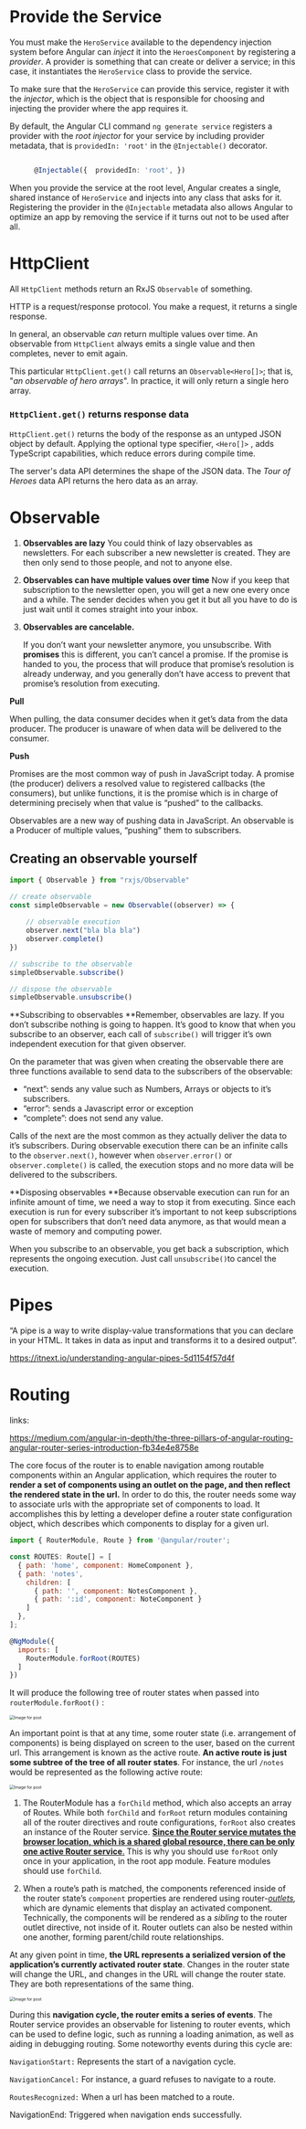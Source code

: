 # Provide the Service

You must make the `HeroService` available to the dependency injection system before Angular can *inject* it into the `HeroesComponent` by registering a *provider*. A provider is something that can create or deliver a service; in this case, it instantiates the `HeroService` class to provide the service.

To make sure that the `HeroService` can provide this service, register it with the *injector*, which is the object that is responsible for choosing and injecting the provider where the app requires it.

By default, the Angular CLI command `ng generate service` registers a provider with the *root injector* for your service by including provider metadata, that is `providedIn: 'root'` in the `@Injectable()` decorator.

```typescript

      @Injectable({  providedIn: 'root', })    
```

When you provide the service at the root level, Angular creates a single, shared instance of `HeroService` and injects into any class that asks for it. Registering the provider in the `@Injectable` metadata also allows Angular to optimize an app by removing the service if it turns out not to be used after all.

# HttpClient 

All `HttpClient` methods return an RxJS `Observable` of something.

HTTP is a request/response protocol. You make a request, it returns a single response.

In general, an observable *can* return multiple values over time. An observable from `HttpClient` always emits a single value and then completes, never to emit again.

This particular `HttpClient.get()` call returns an `Observable<Hero[]>`; that is, "*an observable of hero arrays*". In practice, it will only return a single hero array.

### `HttpClient.get()` returns response data

`HttpClient.get()` returns the body of the response as an untyped JSON object by default. Applying the optional type specifier, `<Hero[]>` , adds TypeScript capabilities, which reduce errors during compile time.

The server's data API determines the shape of the JSON data. The *Tour of Heroes* data API returns the hero data as an array.



# Observable

1. **Observables are lazy**
   You could think of lazy observables as newsletters. For each subscriber a  new newsletter is created. They are then only send to those people, and  not to anyone else.

2. **Observables can have multiple values over time**
   Now if you keep that subscription to the newsletter open, you will get a  new one every once and a while. The sender decides when you get it but  all you have to do is just wait until it comes straight into your inbox.

3.  **Observables are cancelable.** 

    If you don’t want your newsletter anymore, you unsubscribe. With  **promises** this is different, you can’t cancel a promise. If the promise  is handed to you, the process that will produce that promise’s  resolution is already underway, and you generally don’t have access to  prevent that promise’s resolution from executing.



**Pull**

When pulling, the data consumer  decides when it get’s data from the data producer. The producer is  unaware of when data will be delivered to the consumer.

**Push**

Promises are the most common way of push in JavaScript today. A promise (the  producer) delivers a resolved value to registered callbacks (the  consumers), but unlike functions, it is the promise which is in charge  of determining precisely when that value is “pushed” to the callbacks.

Observables are a new way of pushing data in JavaScript. An observable is a  Producer of multiple values, “pushing” them to subscribers.

## Creating an observable yourself

```javascript
import { Observable } from "rxjs/Observable"

// create observable
const simpleObservable = new Observable((observer) => {
    
    // observable execution
    observer.next("bla bla bla")
    observer.complete()
})

// subscribe to the observable
simpleObservable.subscribe()

// dispose the observable
simpleObservable.unsubscribe()
```

**Subscribing to observables
**Remember,  observables are lazy. If you don’t subscribe nothing is going to happen. It’s good to know that when you subscribe to an observer, each call of `subscribe()` will trigger it’s own independent execution for that given observer.

On the parameter that was given when creating the observable there are  three functions available to send data to the subscribers of the  observable:

- “next”: sends any value such as Numbers, Arrays or objects to it’s subscribers.
- “error”: sends a Javascript error or exception
- “complete”: does not send any value.

Calls of the next are the most common as they actually deliver the data  to it’s subscribers. During observable execution there can be an  infinite calls to the `observer.next()`, however when `observer.error()` or `observer.complete()` is called, the execution stops and no more data will be delivered to the subscribers.

**Disposing observables
**Because observable execution can run for an infinite amount of time, we need a  way to stop it from executing. Since each execution is run for every  subscriber it’s important to not keep subscriptions open for subscribers that don’t need data anymore, as that would mean a waste of memory and  computing power.

When you subscribe to an observable, you get back a subscription, which represents the ongoing execution. Just call `unsubscribe()`to cancel the execution.

# Pipes

“A pipe is a way to write display-value transformations that you can  declare in your HTML. It takes in data as input and transforms it to a  desired output”.

https://itnext.io/understanding-angular-pipes-5d1154f57d4f

# Routing

links:

https://medium.com/angular-in-depth/the-three-pillars-of-angular-routing-angular-router-series-introduction-fb34e4e8758e

The core focus of the router is to enable navigation among routable  components within an Angular application, which requires the router to **render a set of components using an outlet on the page, and then reflect the rendered state in the url.** In order to do this, the router needs some way to associate urls with the  appropriate set of components to load. It accomplishes this by letting a developer define a router state configuration object, which describes  which components to display for a given url.

```javascript
import { RouterModule, Route } from '@angular/router';

const ROUTES: Route[] = [
  { path: 'home', component: HomeComponent },
  { path: 'notes',
    children: [
      { path: '', component: NotesComponent },
      { path: ':id', component: NoteComponent }
    ]
  },
];

@NgModule({
  imports: [
    RouterModule.forRoot(ROUTES)
  ]
})
```

It will produce the following tree of router states when passed into `routerModule.forRoot()` :

<img src="https://miro.medium.com/max/1386/1*_ySB8CTLi45dBvUj8Sqxgg.png" alt="Image for post" style="zoom: 50%;" />

An important point is that at any time, some router state (i.e.  arrangement of components) is being displayed on screen to the user,  based on the current url. This arrangement is known as the active route. **An active route is just some subtree of the tree of all router states**. For instance, the url `/notes` would be represented as the following active route:

<img src="https://miro.medium.com/max/1366/1*WBnoxr-Hd6LacI4mltwcFg.png" alt="Image for post" style="zoom:50%;" />

1. The RouterModule has a `forChild` method, which also accepts an array of Routes. While both `forChild` and `forRoot` return modules containing all of the router directives and route configurations, `forRoot` also creates an instance of the Router service. [**Since  the Router service mutates the browser location, which is a shared  global resource, there can be only one active Router service**.](https://blog.angularindepth.com/avoiding-common-confusions-with-modules-in-angular-ada070e6891f) This is why you should use `forRoot` only once in your application, in the root app module. Feature modules should use `forChild`.

2. When a route’s path is matched, the components referenced inside of the router state’s `component` properties are rendered using router-[*outlets*](https://angular.io/api/router/RouterOutlet)*,* which are dynamic elements that display an activated component. Technically, the components will be rendered as a *sibling* to the router outlet directive, not inside of it. Router outlets can  also be nested within one another, forming parent/child route  relationships.

At any given point in time, **the URL represents a serialized version of the application’s currently activated router state**. Changes in the router state will change the URL, and changes in the URL will change the router state. They are both representations of the same thing.

<img src="https://miro.medium.com/max/1380/1*PTDVdMLfL8nihVgm2X0NgQ.png" alt="Image for post" style="zoom:50%;" />

During this **navigation cycle, the router emits a series of events**. The Router service provides an observable for listening to router  events, which can be used to define logic, such as running a loading  animation, as well as aiding in debugging routing. Some noteworthy  events during this cycle are:

`NavigationStart:` Represents the start of a navigation cycle.

 `NavigationCancel:` For instance, a guard refuses to navigate to a route. 

`RoutesRecognized:` When a url has been matched to a route. 

NavigationEnd: Triggered when navigation ends successfully.